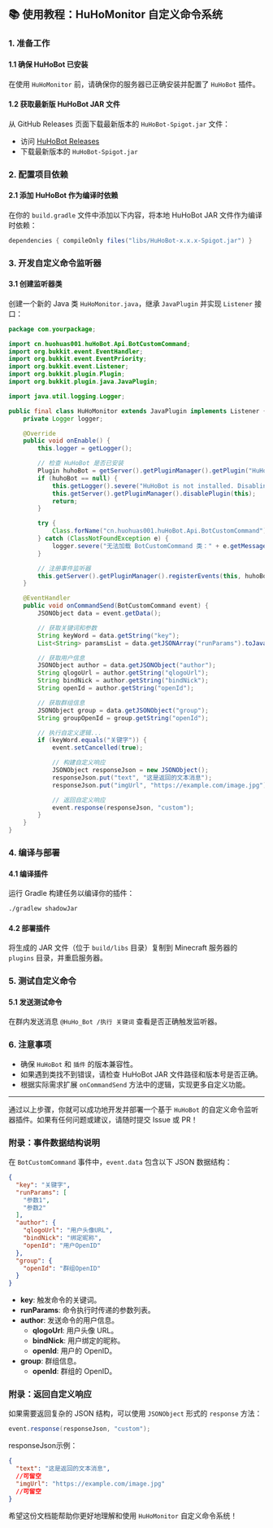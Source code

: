 ## 📚 使用教程：HuHoMonitor 自定义命令系统

### 1. 准备工作

#### 1.1 确保 HuHoBot 已安装

在使用 `HuHoMonitor` 前，请确保你的服务器已正确安装并配置了 `HuHoBot` 插件。

#### 1.2 获取最新版 HuHoBot JAR 文件

从 GitHub Releases 页面下载最新版本的 `HuHoBot-Spigot.jar` 文件：

- 访问 [HuHoBot Releases](https://github.com/HuHoBot/SpigotAdapter/releases)
- 下载最新版本的 `HuHoBot-Spigot.jar`

### 2. 配置项目依赖

#### 2.1 添加 HuHoBot 作为编译时依赖

在你的 `build.gradle` 文件中添加以下内容，将本地 HuHoBot JAR 文件作为编译时依赖：

```gradle 
dependencies { compileOnly files("libs/HuHoBot-x.x.x-Spigot.jar") }
```

### 3. 开发自定义命令监听器

#### 3.1 创建监听器类

创建一个新的 Java 类 `HuHoMonitor.java`，继承 `JavaPlugin` 并实现 `Listener` 接口：

```java 
package com.yourpackage;

import cn.huohuas001.huHoBot.Api.BotCustomCommand;
import org.bukkit.event.EventHandler;
import org.bukkit.event.EventPriority;
import org.bukkit.event.Listener;
import org.bukkit.plugin.Plugin;
import org.bukkit.plugin.java.JavaPlugin;

import java.util.logging.Logger;

public final class HuHoMonitor extends JavaPlugin implements Listener {
    private Logger logger;

    @Override
    public void onEnable() {
        this.logger = getLogger();

        // 检查 HuHoBot 是否已安装
        Plugin huhoBot = getServer().getPluginManager().getPlugin("HuHoBot");
        if (huhoBot == null) {
            this.getLogger().severe("HuHoBot is not installed. Disabling...");
            this.getServer().getPluginManager().disablePlugin(this);
            return;
        }

        try {
            Class.forName("cn.huohuas001.huHoBot.Api.BotCustomCommand");
        } catch (ClassNotFoundException e) {
            logger.severe("无法加载 BotCustomCommand 类：" + e.getMessage());
        }

        // 注册事件监听器
        this.getServer().getPluginManager().registerEvents(this, huhoBot);
    }

    @EventHandler
    public void onCommandSend(BotCustomCommand event) {
        JSONObject data = event.getData();

        // 获取关键词和参数
        String keyWord = data.getString("key");
        List<String> paramsList = data.getJSONArray("runParams").toJavaList(String.class);

        // 获取用户信息
        JSONObject author = data.getJSONObject("author");
        String qlogoUrl = author.getString("qlogoUrl");
        String bindNick = author.getString("bindNick");
        String openId = author.getString("openId");

        // 获取群组信息
        JSONObject group = data.getJSONObject("group");
        String groupOpenId = group.getString("openId");

        // 执行自定义逻辑...
        if (keyWord.equals("关键字")) {
            event.setCancelled(true);

            // 构建自定义响应
            JSONObject responseJson = new JSONObject();
            responseJson.put("text", "这是返回的文本消息");
            responseJson.put("imgUrl", "https://example.com/image.jpg");

            // 返回自定义响应
            event.response(responseJson, "custom");
        }
    }
}
```

### 4. 编译与部署

#### 4.1 编译插件

运行 Gradle 构建任务以编译你的插件：

```bash 
./gradlew shadowJar
```

#### 4.2 部署插件

将生成的 JAR 文件（位于 `build/libs` 目录）复制到 Minecraft 服务器的 `plugins` 目录，并重启服务器。

### 5. 测试自定义命令

#### 5.1 发送测试命令

在群内发送消息 `@HuHo_Bot /执行 关键词` 查看是否正确触发监听器。

### 6. 注意事项

- 确保 `HuHoBot` 和 `插件` 的版本兼容性。
- 如果遇到类找不到错误，请检查 HuHoBot JAR 文件路径和版本号是否正确。
- 根据实际需求扩展 `onCommandSend` 方法中的逻辑，实现更多自定义功能。

---

通过以上步骤，你就可以成功地开发并部署一个基于 `HuHoBot` 的自定义命令监听器插件。如果有任何问题或建议，请随时提交 Issue 或
PR！

### 附录：事件数据结构说明

在 `BotCustomCommand` 事件中，`event.data` 包含以下 JSON 数据结构：

```json 
{
  "key": "关键字",
  "runParams": [
    "参数1",
    "参数2"
  ],
  "author": {
    "qlogoUrl": "用户头像URL",
    "bindNick": "绑定昵称",
    "openId": "用户OpenID"
  },
  "group": {
    "openId": "群组OpenID"
  }
}
```

- **key**: 触发命令的关键词。
- **runParams**: 命令执行时传递的参数列表。
- **author**: 发送命令的用户信息。
    - **qlogoUrl**: 用户头像 URL。
    - **bindNick**: 用户绑定的昵称。
    - **openId**: 用户的 OpenID。
- **group**: 群组信息。
    - **openId**: 群组的 OpenID。

### 附录：返回自定义响应

如果需要返回复杂的 JSON 结构，可以使用 `JSONObject` 形式的 `response` 方法：

```java 
event.response(responseJson, "custom");
```

responseJson示例：

```json
{
  "text": "这是返回的文本消息",
  //可留空
  "imgUrl": "https://example.com/image.jpg"
  //可留空
}
```

希望这份文档能帮助你更好地理解和使用 `HuHoMonitor` 自定义命令系统！

